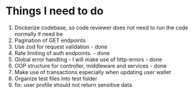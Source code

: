 # Things I need to do
1. Dockerize codebase, so code reviewer does not need to run the code normally if need be
2. Pagination of GET endpoints
3. Use zod for request validation - done
4. Rate limiting of auth endpoints. - done
5. Global error handling - I will make use of http-errors - done
6. OOP structure for controller, middleware and services - done
7. Make use of transactions especially when updating user wallet
8. Organize test files into test folder
9. fix: user profile should not return sensitive data